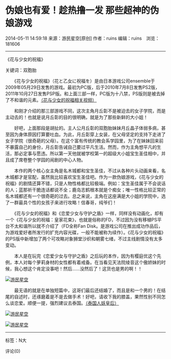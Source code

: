 # 伪娘也有爱！趁热撸一发 那些超神的伪娘游戏

2014-05-11 14:59:18 来源：游民星空[原创] 作者：ruins 编辑：ruins　浏览：181606

---

《花与少女的祝福》

关键词：双胞胎

　　《花与少女的祝福》（花と乙女に祝福を）是由日本游戏公司ensemble于2009年05月29日发售的游戏。最初为PC版，后于2010年7月8日发售PS2版，2011年10月27日发售PSP版。和上面三部一样，PC版为十八禁，PS版则是被去掉了不和谐的元素。[（花与少女的祝福相关视频）](http://v.gamersky.com/201405/361901.shtml)

　　和刚才介绍的那三部游戏不同，这次主角月丘彰不是被迫去的女子学院，而是主动去的！也就是说月丘彰的目的很明确，就是为了那些新鲜的大小姐！

　　好吧，上面那段是胡扯的。主人公月丘彰的双胞胎妹妹月丘晶子体弱多病，甚至因为身体原因打算要吐血。为此，月丘彰穿上女装，在父母坚定的支持下走进了女子学院（很奇葩的父母）。在这个富有传统的教会系学园里，为了在妹妹回来前不暴露自己的身份，月丘彰告诫自己要过平凡生活。然而，作为主角想平凡的生活，那必定事与愿违。所以第一天他就被学校第一的超级大小姐宝生圣佳相中，并且成了席卷整个学园的闹剧的中心人物。

　　本作的两个核心女主角是名木城都和宝生圣佳，不过从各种片头动画来看，名木城都才是官配，虽然我比较喜欢宝生圣佳吧。作为一款伪娘游戏，《花与少女的祝福》的剧情还算不错，只是人物性格都比较极端。例如：宝生圣佳属于不会说话的人；蓝那祈干脆连话都说不全；鹿岛志鹤根本就是个痴女；唯一性格比较正常的名木城都还有一个很奇葩的过去。总之来说，主角在这座满是大小姐的学院中，选了一群最具个性的女孩子来进行攻略！信春哥，纯爷们！

　　《花与少女的祝福》和《恋爱少女与守护之盾》一样，同样没有动画化，却有一个《花与少女的祝福：皇家花束》，也就是俗称的FD，不过因为没有移植PS平台不太和谐所以就不介绍了（FD全称Fan Disk。是游戏公司在推出成功作品后，为游戏爱好者所发行的扩充内容光碟，一般不能被称为续作）。《花与少女的祝福》的PS版中新增加了两个可攻略对象狮堂沙织和朝雾七绪，不过主线剧情没有太多变动。

　　本人是在玩完《恋爱少女与守护之盾》之后玩的本作，因为有樱庭优这个先例，本人对每个萝莉身材的女性都有着戒备。在当看见天法院绫音这个傲娇妹的时候，我心想这个肯定没事吧！然后……没然后了！这货也是男的啊！！

[![游民星空](http://img1.gamersky.com/image2014/05/20140122zp_3/i0511zp_114_S.jpg)](http://www.gamersky.com/showimage/id_gamersky_14.shtml?http://img1.gamersky.com/image2014/05/20140122zp_3/i0511zp_114.jpg)

　　最无语的就是在单独短篇中，这哥们最后还结婚了，而且是和一个男的！在结尾的自述时，还琢磨着是不是去做手术！好吧，请收下我的膝盖，果然性别不同怎么谈恋爱。顺便一提，强烈建议去泰国。[（泰国人妖皇后）](http://v.gamersky.com/201405/361913.shtml)

[![游民星空](http://img1.gamersky.com/image2014/05/20140122zp_3/i0511zp_112_S.jpg)](http://www.gamersky.com/showimage/id_gamersky_12.shtml?http://img1.gamersky.com/image2014/05/20140122zp_3/i0511zp_112.jpg)

[![游民星空](http://img1.gamersky.com/image2014/05/20140511zx_4/gamersky_01small_02_2014511132875F.jpg)](http://www.gamersky.com/showimage/id_gamersky_01.shtml?http://img1.gamersky.com/image2014/05/20140511zx_4/gamersky_01origin_01_20145111328596.jpg)

---

标签：N大

评论(0)